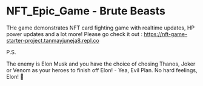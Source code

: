 # NFT_Epic_Game - Brute Beasts

THe game demonstrates NFT card fighting game with realtime updates, HP power updates and a lot more!
Please go check it out : https://nft-game-starter-project.tanmayjuneja8.repl.co

P.S.

The enemy is Elon Musk and you have the choice of chosing Thanos, Joker or Venom as your heroes to finish off Elon! - Yea, Evil Plan.
No hard feelings, Elon! 🌸
